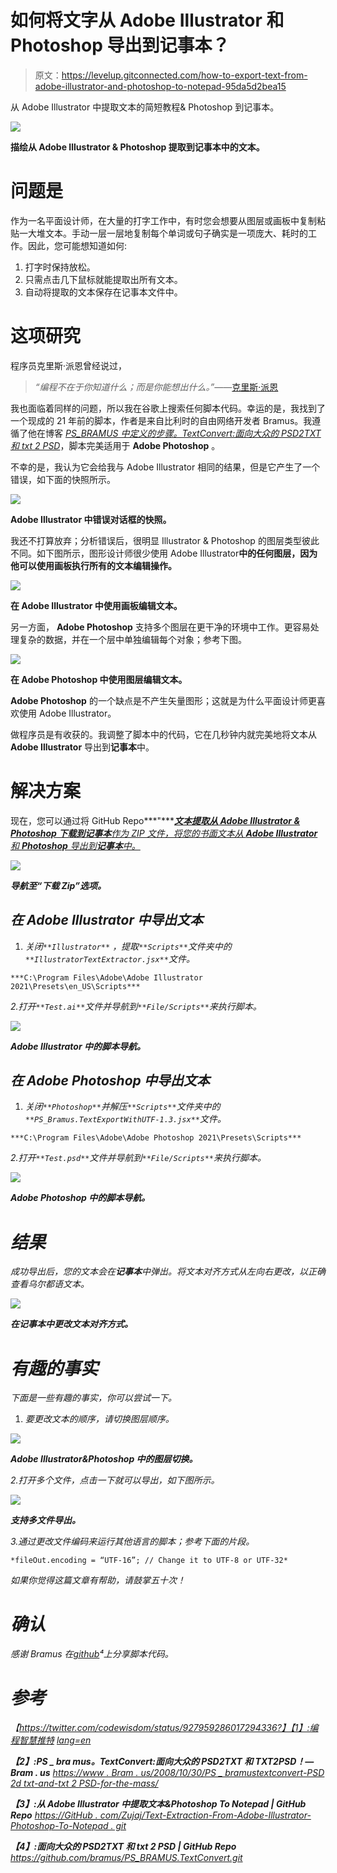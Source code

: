 # 如何将文字从 Adobe Illustrator 和 Photoshop 导出到记事本？

> 原文：<https://levelup.gitconnected.com/how-to-export-text-from-adobe-illustrator-and-photoshop-to-notepad-95da5d2bea15>

从 Adobe Illustrator 中提取文本的简短教程& Photoshop 到记事本。

![](img/6ff186a5d60232771ddc93d9625ca5a8.png)

**描绘从 Adobe Illustrator & Photoshop 提取到记事本中的文本。**

# 问题是

作为一名平面设计师，在大量的打字工作中，有时您会想要从图层或画板中复制粘贴一大堆文本。手动一层一层地复制每个单词或句子确实是一项庞大、耗时的工作。因此，您可能想知道如何:

1.  打字时保持放松。
2.  只需点击几下鼠标就能提取出所有文本。
3.  自动将提取的文本保存在记事本文件中。

# 这项研究

程序员克里斯·派恩曾经说过，

> *“编程不在于你知道什么；而是你能想出什么。”——*[克里斯·派恩](https://twitter.com/codewisdom/status/927959286017294336?lang=en)

我也面临着同样的问题，所以我在谷歌上搜索任何脚本代码。幸运的是，我找到了一个现成的 21 年前的脚本，作者是来自比利时的自由网络开发者 Bramus。我遵循了他在博客 [*PS_BRAMUS 中定义的步骤。TextConvert:面向大众的 PSD2TXT 和 txt 2 PSD*](https://www.bram.us/2008/10/30/ps_bramustextconvert-psd2txt-and-txt2psd-for-the-masses/)，脚本完美适用于 **Adobe Photoshop** 。

不幸的是，我认为它会给我与 Adobe Illustrator 相同的结果，但是它产生了一个错误，如下面的快照所示。

![](img/fde6016b97da3b909503c650bd8a61a8.png)

**Adobe Illustrator 中错误对话框的快照。**

我还不打算放弃；分析错误后，很明显 Illustrator & Photoshop 的图层类型彼此不同。如下图所示，图形设计师很少使用 Adobe Illustrator**中的任何图层，因为他可以使用画板执行所有的文本编辑操作。**

![](img/235c1f6e2dccdba6bafcdf664f9dc50c.png)

**在 Adobe Illustrator 中使用画板编辑文本。**

另一方面， **Adobe Photoshop** 支持多个图层在更干净的环境中工作。更容易处理复杂的数据，并在一个层中单独编辑每个对象；参考下图。

![](img/adcbfee1cb8d77693263ef89dee3678d.png)

**在 Adobe Photoshop 中使用图层编辑文本。**

**Adobe Photoshop** 的一个缺点是不产生矢量图形；这就是为什么平面设计师更喜欢使用 Adobe Illustrator。

做程序员是有收获的。我调整了脚本中的代码，它在几秒钟内就完美地将文本从 **Adobe Illustrator** 导出到**记事本**中。

# 解决方案

现在，您可以通过将 GitHub Repo***"***[***文本提取从 Adobe Illustrator & Photoshop 下载到记事本****作为 ZIP 文件，将您的书面文本从 **Adobe Illustrator** 和 **Photoshop** 导出到**记事本**中。*](https://github.com/Zujaj/Text-Extraction-From-Adobe-Illustrator---Photoshop-To-Notepad.git)

*![](img/561d368fa12522813dcdd175f9826ff8.png)*

***导航至“下载 Zip”选项。***

## *在 Adobe Illustrator 中导出文本*

1.  *关闭`**Illustrator**` ，提取`**Scripts**`文件夹中的`**IllustratorTextExtractor.jsx**`文件。*

```
***C:\Program Files\Adobe\Adobe Illustrator 2021\Presets\en_US\Scripts***
```

*2.打开`**Test.ai**`文件并导航到`**File/Scripts**`来执行脚本。*

*![](img/96117a640bee79198a3d9c657b79288d.png)*

***Adobe Illustrator 中的脚本导航。***

## *在 Adobe Photoshop 中导出文本*

1.  *关闭`**Photoshop**`并解压`**Scripts**`文件夹中的`**PS_Bramus.TextExportWithUTF-1.3.jsx**`文件。*

```
***C:\Program Files\Adobe\Adobe Photoshop 2021\Presets\Scripts***
```

*2.打开`**Test.psd**`文件并导航到`**File/Scripts**`来执行脚本。*

*![](img/8d9ecccb1a97fae57fbbf92f92993079.png)*

***Adobe Photoshop 中的脚本导航。***

# *结果*

*成功导出后，您的文本会在**记事本**中弹出。将文本对齐方式从左向右更改，以正确查看乌尔都语文本。*

*![](img/df6a18c296785c3190a3d997d2a6d0c6.png)*

***在记事本中更改文本对齐方式。***

# *有趣的事实*

*下面是一些有趣的事实，你可以尝试一下。*

1.  *要更改文本的顺序，请切换图层顺序。*

*![](img/fb4781bec6a0dea98b4ec64e31b2651f.png)*

***Adobe Illustrator&Photoshop 中的图层切换。***

*2.打开多个文件，点击一下就可以导出，如下图所示。*

*![](img/262300408f2a0fdeff6a8e24bd35f025.png)*

***支持多文件导出。***

*3.通过更改文件编码来运行其他语言的脚本；参考下面的片段。*

```
*fileOut.encoding = “UTF-16”; // Change it to UTF-8 or UTF-32*
```

*如果你觉得这篇文章有帮助，请鼓掌五十次！*

# *确认*

*感谢 Bramus 在[github](https://github.com/bramus/PS_BRAMUS.TextConvert)⁴上分享脚本代码。*

# *参考*

*【https://twitter.com/codewisdom/status/927959286017294336?】【1】:编程智慧推特
[lang=en](https://twitter.com/codewisdom/status/927959286017294336?lang=en)*

***【2】:PS _ bra mus。TextConvert:面向大众的 PSD2TXT 和 TXT2PSD！—Bram . us** [https://www . Bram . us/2008/10/30/PS _ bramustextconvert-PSD 2d txt-and-txt 2 PSD-for-the-mass/](https://www.bram.us/2008/10/30/ps_bramustextconvert-psd2txt-and-txt2psd-for-the-masses/)*

***【3】:从 Adobe Illustrator 中提取文本&Photoshop To Notepad | GitHub Repo** [https://GitHub . com/Zujaj/Text-Extraction-From-Adobe-Illustrator-Photoshop-To-Notepad . git](https://github.com/Zujaj/Text-Extraction-From-Adobe-Illustrator---Photoshop-To-Notepad.git)*

***【4】:面向大众的 PSD2TXT 和 txt 2 PSD | GitHub Repo** https://github.com/bramus/PS_BRAMUS.TextConvert.git*